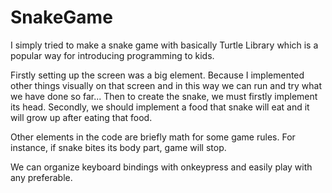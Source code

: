 # SnakeGame
 
I simply tried to make a snake game with basically Turtle Library which is a popular way for introducing programming to kids. 

Firstly setting up the screen was a big element. Because I implemented other things visually on that screen and in this way we can run and try what we have done so far... Then to create the snake, we must firstly implement its head. Secondly, we should implement a food that snake will eat and it will grow up after eating that food. 

Other elements in the code are briefly math for some game rules. For instance, if snake bites its body part, game will stop. 

We can organize keyboard bindings with onkeypress and easily play with any preferable. 
